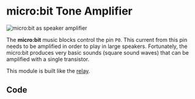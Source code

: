 # micro:bit Tone Amplifier

![micro:bit as speaker amplifier]({{site.baseurl}}/assets/modules/controller/microbit/relay/speakercircuit.jpg)

The **micro:bit** music blocks control the pin ``P0``. This current from this pin needs to be amplified in order to play in large speakers. Fortunately, the micro:bit produces very basic sounds (square sound waves) that can be amplified with a single transistor.

This module is built like the [relay]({{site.baseurl}}/modules/controller/microbit/relay).

## Code

